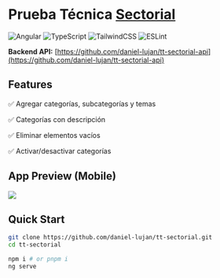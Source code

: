 # Prueba Técnica [Sectorial](https://sectorial.co)

![Angular](https://img.shields.io/badge/angular-%23DD0031.svg?style=for-the-badge&logo=angular&logoColor=white) ![TypeScript](https://img.shields.io/badge/typescript-%23007ACC.svg?style=for-the-badge&logo=typescript&logoColor=white) ![TailwindCSS](https://img.shields.io/badge/tailwindcss-%2338B2AC.svg?style=for-the-badge&logo=tailwind-css&logoColor=white) ![ESLint](https://img.shields.io/badge/ESLint-4B3263?style=for-the-badge&logo=eslint&logoColor=white)

**Backend API:** [https://github.com/daniel-lujan/tt-sectorial-api](https://github.com/daniel-lujan/tt-sectorial-api)

## Features

✅ Agregar categorías, subcategorías y temas

✅ Categorías con descripción

✅ Eliminar elementos vacíos

✅ Activar/desactivar categorías

## App Preview (Mobile)

<img src="https://raw.githubusercontent.com/daniel-lujan/tt-sectorial/main/src\assets\images\app-preview.png"></img>

## Quick Start

```bash
git clone https://github.com/daniel-lujan/tt-sectorial.git
cd tt-sectorial

npm i # or pnpm i
ng serve
```
